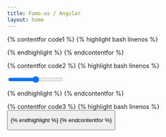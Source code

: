 ```yaml
---
title: Famo.us / Angular
layout: home
---
```


{% contentfor code1 %}
{% highlight bash linenos %}

<fa-modifier fa-translate="[square.x, 40]" ng-repeat='square in squares'>
  <fa-surface fa-size="[40, 40]" class="square">
  </fa-surface>
</fa-modifier>

{% endhighlight %}
{% endcontentfor %}



{% contentfor code2 %}
{% highlight bash linenos %}

<input type="range" ng-model="translateX">

<fa-modifier fa-translate="[translateX, 0]">
  <fa-surface fa-size="[40, 40]" class="square">
  </fa-surface>
</fa-modifier>

{% endhighlight %}
{% endcontentfor %}



{% contentfor code3 %}
{% highlight bash linenos %}
<button ng-click="!translate">

<fa-modifier fa-translate="[50, 0]" ng-if="translate == true">
  <fa-surface fa-size="[40, 40]">
  </fa-surface>
</fa-modifier>

{% endhighlight %}
{% endcontentfor %}
